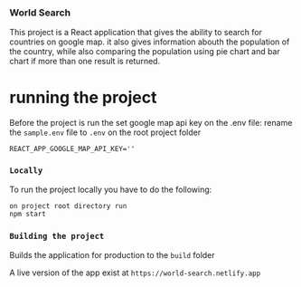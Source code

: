 ### World Search

This project is a React application that gives the ability to search for countries on google map. it also gives information abouth the population of the country, while also comparing the population using pie chart and bar chart if more than one result is returned.

# running the project

Before the project is run the set google map api key on the .env file:
rename the `sample.env` file to `.env` on the root project folder

```
REACT_APP_GOOGLE_MAP_API_KEY=''
```

### `Locally`

To run the project locally you have to do the following:

```sh
on project root directory run
npm start
```

### `Building the project`

Builds the application for production to the `build` folder

A live version of the app exist at `https://world-search.netlify.app`
